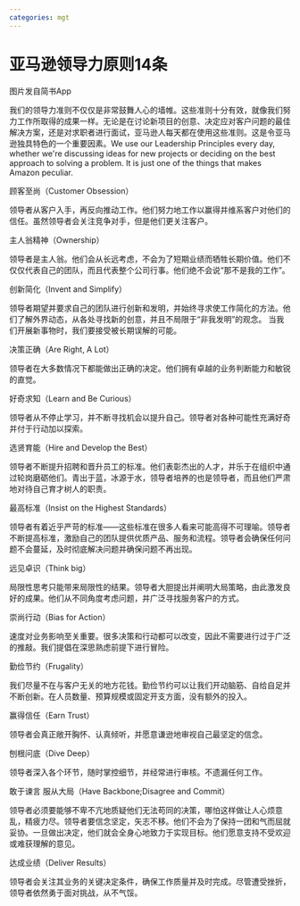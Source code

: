 ```yaml
---
categories: mgt
---
```

# 亚马逊领导力原则14条



图片发自简书App

我们的领导力准则不仅仅是非常鼓舞人心的墙帷。这些准则十分有效，就像我们努力工作所取得的成果一样。无论是在讨论新项目的创意、决定应对客户问题的最佳解决方案，还是对求职者进行面试，亚马逊人每天都在使用这些准则。这是令亚马逊独具特色的一个重要因素。We use our Leadership Principles every day, whether we're discussing ideas for new projects or deciding on the best approach to solving a problem. It is just one of the things that makes Amazon peculiar.



顾客至尚（Customer Obsession）

领导者从客户入手，再反向推动工作。他们努力地工作以赢得并维系客户对他们的信任。虽然领导者会关注竞争对手，但是他们更关注客户。



主人翁精神（Ownership）

领导者是主人翁。他们会从长远考虑，不会为了短期业绩而牺牲长期价值。他们不仅仅代表自己的团队，而且代表整个公司行事。他们绝不会说“那不是我的工作”。



创新简化（Invent and Simplify）

领导者期望并要求自己的团队进行创新和发明，并始终寻求使工作简化的方法。他们了解外界动态，从各处寻找新的创意，并且不局限于“非我发明”的观念。 当我们开展新事物时，我们要接受被长期误解的可能。



决策正确（Are Right, A Lot）

领导者在大多数情况下都能做出正确的决定。他们拥有卓越的业务判断能力和敏锐的直觉。



好奇求知（Learn and Be Curious）

领导者从不停止学习，并不断寻找机会以提升自己。领导者对各种可能性充满好奇并付于行动加以探索。



选贤育能（Hire and Develop the Best）

领导者不断提升招聘和晋升员工的标准。他们表彰杰出的人才，并乐于在组织中通过轮岗磨砺他们。青出于蓝，冰源于水，领导者培养的也是领导者，而且他们严肃地对待自己育才树人的职责。



最高标准（Insist on the Highest Standards）

领导者有着近乎严苛的标准——这些标准在很多人看来可能高得不可理喻。领导者不断提高标准，激励自己的团队提供优质产品、服务和流程。领导者会确保任何问题不会蔓延，及时彻底解决问题并确保问题不再出现。



远见卓识（Think big）

局限性思考只能带来局限性的结果。领导者大胆提出并阐明大局策略，由此激发良好的成果。他们从不同角度考虑问题，并广泛寻找服务客户的方式。



崇尚行动（Bias for Action）

速度对业务影响至关重要。很多决策和行动都可以改变，因此不需要进行过于广泛的推敲。我们提倡在深思熟虑前提下进行冒险。



勤俭节约（Frugality）

我们尽量不在与客户无关的地方花钱。勤俭节约可以让我们开动脑筋、自给自足并不断创新。在人员数量、预算规模或固定开支方面，没有额外的投入。



赢得信任（Earn Trust）

领导者会真正敞开胸怀、认真倾听，并愿意谦逊地审视自己最坚定的信念。



刨根问底（Dive Deep）

领导者深入各个环节，随时掌控细节，并经常进行审核。不遗漏任何工作。



敢于谏言 服从大局（Have Backbone;Disagree and Commit）

领导者必须要能够不卑不亢地质疑他们无法苟同的决策，哪怕这样做让人心烦意乱，精疲力尽。领导者要信念坚定，矢志不移。他们不会为了保持一团和气而屈就妥协。一旦做出决定，他们就会全身心地致力于实现目标。他们愿意支持不受欢迎或难获理解的意见。



达成业绩（Deliver Results）

领导者会关注其业务的关键决定条件，确保工作质量并及时完成。尽管遭受挫折，领导者依然勇于面对挑战，从不气馁。
